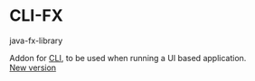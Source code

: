 # CLI-FX
java-fx-library

Addon for [CLI](https://github.com/wnebyte/CLI), to be used when running a UI based application.<br>
[New version](https://github.com/wnebyte/j-shell)

